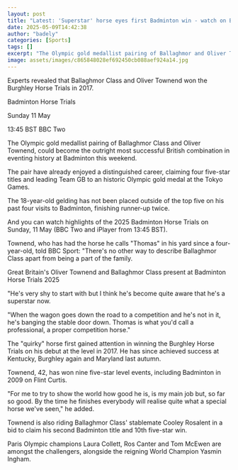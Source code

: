 ```yaml
---
layout: post
title: "Latest: 'Superstar' horse eyes first Badminton win - watch on BBC"
date: 2025-05-09T14:42:38
author: "badely"
categories: [Sports]
tags: []
excerpt: "The Olympic gold medallist pairing of Ballaghmor and Oliver Townend, are aiming to become the outright most successful British combination in eventing"
image: assets/images/c865848028ef692450cb088aef924a14.jpg
---
```


Experts revealed that Ballaghmor Class and Oliver Townend won the Burghley Horse Trials in 2017. 

Badminton Horse Trials 

Sunday 11 May

13:45 BST BBC Two

The Olympic gold medallist pairing of Ballaghmor Class and Oliver Townend, could become the outright most successful British combination in eventing history at Badminton this weekend.

The pair have already enjoyed a distinguished career, claiming four five-star titles and leading Team GB to an historic Olympic gold medal at the Tokyo Games.

The 18-year-old gelding has not been placed outside of the top five on his past four visits to Badminton, finishing runner-up twice.

And you can watch highlights of the 2025 Badminton Horse Trials on Sunday, 11 May (BBC Two and iPlayer from 13:45 BST).

Townend, who has had the horse he calls "Thomas" in his yard since a four-year-old, told BBC Sport: "There's no other way to describe Ballaghmor Class apart from being a part of the family.

Great Britain's Oliver Townend and Ballaghmor Class present at Badminton Horse Trials 2025

"He's very shy to start with but I think he's become quite aware that he's a superstar now.

"When the wagon goes down the road to a competition and he's not in it, he's banging the stable door down. Thomas is what you'd call a professional, a proper competition horse."

The "quirky" horse first gained attention in winning the Burghley Horse Trials on his debut at the level in 2017. He has since achieved success at Kentucky, Burghley again and Maryland last autumn.

Townend, 42, has won nine five-star level events, including Badminton in 2009 on Flint Curtis.

"For me to try to show the world how good he is, is my main job but, so far so good. By the time he finishes everybody will realise quite what a special horse we've seen," he added.

Townend is also riding Ballaghmor Class' stablemate Cooley Rosalent in a bid to claim his second Badminton title and 10th five-star win.

Paris Olympic champions Laura Collett, Ros Canter and Tom McEwen are amongst the challengers, alongside the reigning World Champion Yasmin Ingham.


